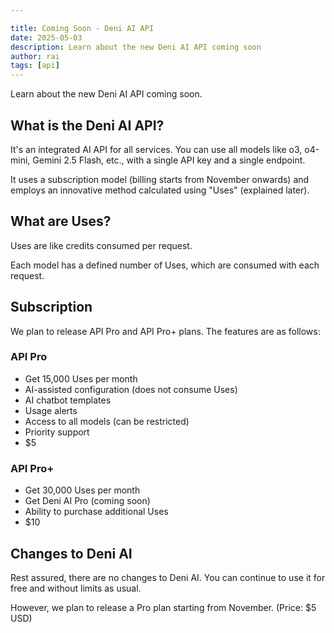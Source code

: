 ```yaml
---

title: Coming Soon - Deni AI API
date: 2025-05-03
description: Learn about the new Deni AI API coming soon
author: rai
tags: [api]
---
```


Learn about the new Deni AI API coming soon.

## What is the Deni AI API?

It's an integrated AI API for all services. You can use all models like o3, o4-mini, Gemini 2.5 Flash, etc., with a single API key and a single endpoint.

It uses a subscription model (billing starts from November onwards) and employs an innovative method calculated using "Uses" (explained later).

## What are Uses?

Uses are like credits consumed per request.

Each model has a defined number of Uses, which are consumed with each request.

## Subscription

We plan to release API Pro and API Pro+ plans. The features are as follows:

### API Pro

- Get 15,000 Uses per month
- AI-assisted configuration (does not consume Uses)
- AI chatbot templates
- Usage alerts
- Access to all models (can be restricted)
- Priority support
- $5

### API Pro+

- Get 30,000 Uses per month
- Get Deni AI Pro (coming soon)
- Ability to purchase additional Uses
- $10

## Changes to Deni AI

Rest assured, there are no changes to Deni AI. You can continue to use it for free and without limits as usual.

However, we plan to release a Pro plan starting from November. (Price: $5 USD)
